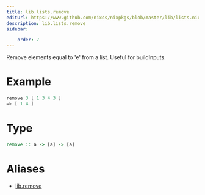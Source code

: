 ```yaml
---
title: lib.lists.remove
editUrl: https://www.github.com/nixos/nixpkgs/blob/master/lib/lists.nix#L228C5
description: lib.lists.remove
sidebar:

    order: 7
---
```


Remove elements equal to 'e' from a list.  Useful for buildInputs.

# Example

```nix
remove 3 [ 1 3 4 3 ]
=> [ 1 4 ]
```

# Type

```haskell
remove :: a -> [a] -> [a]
```


# Aliases

- [lib.remove](./reference/lib/lib-remove)


